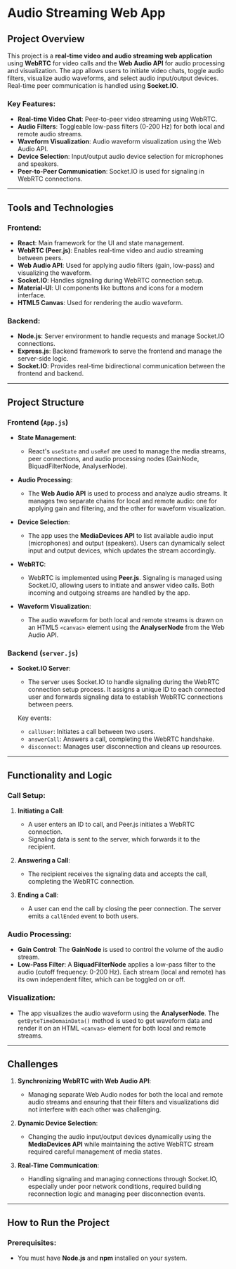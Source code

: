 # Audio Streaming Web App

## Project Overview

This project is a **real-time video and audio streaming web application** using **WebRTC** for video calls and the **Web Audio API** for audio processing and visualization. The app allows users to initiate video chats, toggle audio filters, visualize audio waveforms, and select audio input/output devices. Real-time peer communication is handled using **Socket.IO**.

### Key Features:
- **Real-time Video Chat**: Peer-to-peer video streaming using WebRTC.
- **Audio Filters**: Toggleable low-pass filters (0-200 Hz) for both local and remote audio streams.
- **Waveform Visualization**: Audio waveform visualization using the Web Audio API.
- **Device Selection**: Input/output audio device selection for microphones and speakers.
- **Peer-to-Peer Communication**: Socket.IO is used for signaling in WebRTC connections.

---

## Tools and Technologies

### Frontend:
- **React**: Main framework for the UI and state management.
- **WebRTC (Peer.js)**: Enables real-time video and audio streaming between peers.
- **Web Audio API**: Used for applying audio filters (gain, low-pass) and visualizing the waveform.
- **Socket.IO**: Handles signaling during WebRTC connection setup.
- **Material-UI**: UI components like buttons and icons for a modern interface.
- **HTML5 Canvas**: Used for rendering the audio waveform.

### Backend:
- **Node.js**: Server environment to handle requests and manage Socket.IO connections.
- **Express.js**: Backend framework to serve the frontend and manage the server-side logic.
- **Socket.IO**: Provides real-time bidirectional communication between the frontend and backend.

---

## Project Structure

### Frontend (`App.js`)

- **State Management**:
  - React's `useState` and `useRef` are used to manage the media streams, peer connections, and audio processing nodes (GainNode, BiquadFilterNode, AnalyserNode).
  
- **Audio Processing**:
  - The **Web Audio API** is used to process and analyze audio streams. It manages two separate chains for local and remote audio: one for applying gain and filtering, and the other for waveform visualization.

- **Device Selection**:
  - The app uses the **MediaDevices API** to list available audio input (microphones) and output (speakers). Users can dynamically select input and output devices, which updates the stream accordingly.

- **WebRTC**:
  - WebRTC is implemented using **Peer.js**. Signaling is managed using Socket.IO, allowing users to initiate and answer video calls. Both incoming and outgoing streams are handled by the app.

- **Waveform Visualization**:
  - The audio waveform for both local and remote streams is drawn on an HTML5 `<canvas>` element using the **AnalyserNode** from the Web Audio API.

### Backend (`server.js`)

- **Socket.IO Server**:
  - The server uses Socket.IO to handle signaling during the WebRTC connection setup process. It assigns a unique ID to each connected user and forwards signaling data to establish WebRTC connections between peers.

  Key events:
  - `callUser`: Initiates a call between two users.
  - `answerCall`: Answers a call, completing the WebRTC handshake.
  - `disconnect`: Manages user disconnection and cleans up resources.

---

## Functionality and Logic

### Call Setup:
1. **Initiating a Call**:
   - A user enters an ID to call, and Peer.js initiates a WebRTC connection.
   - Signaling data is sent to the server, which forwards it to the recipient.

2. **Answering a Call**:
   - The recipient receives the signaling data and accepts the call, completing the WebRTC connection.

3. **Ending a Call**:
   - A user can end the call by closing the peer connection. The server emits a `callEnded` event to both users.

### Audio Processing:
- **Gain Control**: The **GainNode** is used to control the volume of the audio stream.
- **Low-Pass Filter**: A **BiquadFilterNode** applies a low-pass filter to the audio (cutoff frequency: 0-200 Hz). Each stream (local and remote) has its own independent filter, which can be toggled on or off.

### Visualization:
- The app visualizes the audio waveform using the **AnalyserNode**. The `getByteTimeDomainData()` method is used to get waveform data and render it on an HTML `<canvas>` element for both local and remote streams.

---

## Challenges

1. **Synchronizing WebRTC with Web Audio API**:
   - Managing separate Web Audio nodes for both the local and remote audio streams and ensuring that their filters and visualizations did not interfere with each other was challenging.

2. **Dynamic Device Selection**:
   - Changing the audio input/output devices dynamically using the **MediaDevices API** while maintaining the active WebRTC stream required careful management of media states.

3. **Real-Time Communication**:
   - Handling signaling and managing connections through Socket.IO, especially under poor network conditions, required building reconnection logic and managing peer disconnection events.

---

## How to Run the Project

### Prerequisites:
- You must have **Node.js** and **npm** installed on your system.
